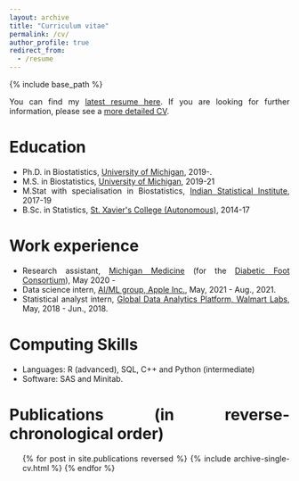 ```yaml
---
layout: archive
title: "Curriculum vitae"
permalink: /cv/
author_profile: true
redirect_from:
  - /resume
---
```


<style>
body {
text-align: justify}
</style>

{% include base_path %}

You can find my [latest resume here](https://soumikp.github.io/files/soumikp_resume_apr_2023.pdf). If you are looking for further information, please see a [more detailed CV](https://soumikp.github.io/files/soumikp_cv_oct_2023.pdf). 

Education
======
* Ph.D. in Biostatistics, [University of Michigan](https://sph.umich.edu/biostat/), 2019-.
* M.S. in Biostatistics, [University of Michigan](https://sph.umich.edu/biostat/), 2019-21
* M.Stat with specialisation in Biostatistics, [Indian Statistical Institute](www.isical.ac.in), 2017-19
* B.Sc. in Statistics, [St. Xavier's College (Autonomous)](www.sxccal.edu), 2014-17


Work experience
======
* Research assistant, [Michigan Medicine](https://www.uofmhealth.org/) (for the [Diabetic Foot Consortium](https://diabeticfootconsortium.org/)), May 2020 - 
* Data science intern, [AI/ML group, Apple Inc.](https://www.apple.com/careers/us/machine-learning-and-ai.html), May, 2021 - Aug., 2021. 
* Statistical analyst intern, [Global Data Analytics Platform, Walmart Labs](https://careers.walmart.com/teams), May, 2018 - Jun., 2018.

  
Computing Skills
======
* Languages: R (advanced), SQL, C++ and Python (intermediate) 
* Software: SAS and Minitab.

Publications (in reverse-chronological order)
======
  <ul>{% for post in site.publications reversed %}
    {% include archive-single-cv.html %}
  {% endfor %}</ul>

<!--  
Talks
======
   <ul>{% for post in site.talks %}
     {% include archive-single-talk-cv.html %}
   {% endfor %}</ul>
  
Teaching
======
  <ul>{% for post in site.teaching %}
    {% include archive-single-cv.html %}
  {% endfor %}</ul>
  
Service and leadership
======
* Currently signed in to 43 different slack teams -->
